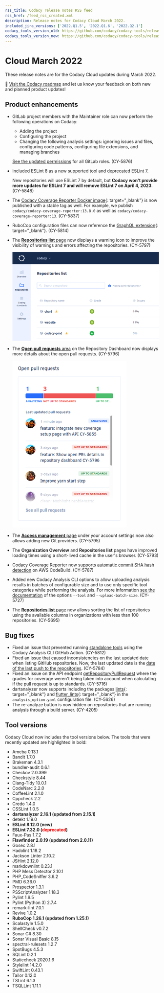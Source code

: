```yaml
---
rss_title: Codacy release notes RSS feed
rss_href: /feed_rss_created.xml
description: Release notes for Codacy Cloud March 2022.
included_jira_versions: ['2022.Q1.5', '2022.Q1.6', '2022.Q2.1']
codacy_tools_version_old: https://github.com/codacy/codacy-tools/releases/tag/5.2.6
codacy_tools_version_new: https://github.com/codacy/codacy-tools/releases/tag/5.6.3
---
```


# Cloud March 2022

These release notes are for the Codacy Cloud updates during March 2022.

📢 [Visit the Codacy roadmap](https://roadmap.codacy.com) and <span class="skip-vale">let us know</span> your feedback on both new and planned product updates!

<!--TODO Check these issues manually

Jira issues without release notes

Epics:
-   https://codacy.atlassian.net/browse/CY-5738
-   https://codacy.atlassian.net/browse/CY-5606
-   https://codacy.atlassian.net/browse/CY-5573
-   https://codacy.atlassian.net/browse/CY-5522
-   https://codacy.atlassian.net/browse/CY-5399
Bugs and Community Issues:
-   https://codacy.atlassian.net/browse/CY-5846
Others:
-   https://codacy.atlassian.net/browse/CY-5940
-   https://codacy.atlassian.net/browse/CY-5920
-   https://codacy.atlassian.net/browse/CY-5873
-   https://codacy.atlassian.net/browse/CY-5794
-   https://codacy.atlassian.net/browse/CY-5783
-   https://codacy.atlassian.net/browse/CY-5782
-   https://codacy.atlassian.net/browse/CY-5772
-   https://codacy.atlassian.net/browse/CY-5770
-   https://codacy.atlassian.net/browse/CY-5768
-   https://codacy.atlassian.net/browse/CY-5755
-   https://codacy.atlassian.net/browse/CY-5721
-   https://codacy.atlassian.net/browse/CY-5702
-   https://codacy.atlassian.net/browse/CY-5648

Jira issues with disabled release notes

Bugs and Community Issues:
-   https://codacy.atlassian.net/browse/CY-5947
-   https://codacy.atlassian.net/browse/CY-5931
-   https://codacy.atlassian.net/browse/CY-5911
-   https://codacy.atlassian.net/browse/CY-5896
-   https://codacy.atlassian.net/browse/CY-5895
-   https://codacy.atlassian.net/browse/CY-5849
-   https://codacy.atlassian.net/browse/CY-5847
-   https://codacy.atlassian.net/browse/CY-5835
-   https://codacy.atlassian.net/browse/CY-5830
-   https://codacy.atlassian.net/browse/CY-5822
-   https://codacy.atlassian.net/browse/CY-5821
-   https://codacy.atlassian.net/browse/CY-5798
-   https://codacy.atlassian.net/browse/CY-5791
-   https://codacy.atlassian.net/browse/CY-5763
-   https://codacy.atlassian.net/browse/CY-5756
-   https://codacy.atlassian.net/browse/CY-5726
-   https://codacy.atlassian.net/browse/CY-5711
-   https://codacy.atlassian.net/browse/CY-5678
-   https://codacy.atlassian.net/browse/CY-5654
-   https://codacy.atlassian.net/browse/CY-5633
-   https://codacy.atlassian.net/browse/CY-5614
-   https://codacy.atlassian.net/browse/CY-5551
-->

## Product enhancements

-   GitLab project members with the Maintainer role can now perform the following operations on Codacy:

    -   Adding the project
    -   Configuring the project
    -   Changing the following analysis settings: ignoring issues and files, configuring code patterns, configuring file extensions, and managing branches
    
    [See the updated permissions](../../organizations/roles-and-permissions-for-synced-organizations.md) for all GitLab roles. (CY-5876)

-   Included ESLint 8 as a new supported tool and deprecated ESLint 7.

    New repositories will use ESLint 7 by default, but **Codacy won't provide more updates for ESLint 7 and will remove ESLint 7 on April 4, 2023**. (CY-5848)

-   The [Codacy Coverage Reporter Docker image](https://hub.docker.com/r/codacy/codacy-coverage-reporter/tags){: target="_blank"} is now published with a stable tag as well. For example, we publish `codacy/codacy-coverage-reporter:13.8.0` as well as `codacy/codacy-coverage-reporter:13`. (CY-5837)

-   RuboCop configuration files can now reference the [GraphQL extension](https://github.com/DmitryTsepelev/rubocop-graphql){: target="_blank"}. (CY-5814)

-   The [**Repositories list** page](https://docs.codacy.com/v7.0/organizations/managing-repositories/) now displays a warning icon to improve the visibility of warnings and errors affecting the repositories. (CY-5797)

    ![Repositories with warnings on the Repositories list page](../images/cy-5797.png)

-   The [**Open pull requests** area](https://docs.codacy.com/v7.0/repositories/repository-dashboard/#open-pull-requests) on the Repository Dashboard now displays more details about the open pull requests. (CY-5796)

    ![Open pull requests area on the Repository Dashboard](../images/cy-5796.png)

-   The [**Access management** page](https://docs.codacy.com/v7.0/getting-started/which-permissions-does-codacy-need-from-my-account/#revoking-access-to-integrations) under your account settings now also allows adding new Git providers. (CY-5795)

-   The **Organization Overview** and **Repositories list** pages have improved loading times using a short-lived cache in the user's browser. (CY-5793)

-   Codacy Coverage Reporter now supports [automatic commit SHA hash detection](../../coverage-reporter/troubleshooting-common-issues.md#commit-detection) on AWS CodeBuild. (CY-5787)

-   Added new Codacy Analysis CLI options to allow uploading analysis results in batches of configurable size and to use only specific tool categories while performing the analysis. For more information [see the documentation](https://github.com/codacy/codacy-analysis-cli#commands-and-configuration) of the options `--tool` and `--upload-batch-size`. (CY-5727)

-   The [**Repositories list** page](https://docs.codacy.com/v7.0/organizations/managing-repositories/) now allows sorting the list of repositories using the available columns in organizations with less than 100 repositories. (CY-5695)

## Bug fixes

-   Fixed an issue that prevented running [standalone tools](../../related-tools/local-analysis/client-side-tools.md) using the Codacy Analysis CLI GitHub Action. (CY-5812)
-   Fixed an issue that caused inconsistencies on the last updated date when listing GitHub repositories. Now, the last updated date is the [date of the last push to the repositories](../../organizations/organization-overview.md#last-updated-repositories). (CY-5784)
-   Fixed an issue on the API endpoint [getRepositoryPullRequest](https://api.codacy.com/api/api-docs#getrepositorypullrequest) where the grades for coverage weren't being taken into account when calculating if the pull request is up to standards. (CY-5716)
-   dartanalyzer now supports including the packages [lints](https://pub.dev/packages/lints){: target="_blank"} and [flutter_lints](https://pub.dev/packages/flutter_lints){: target="_blank"} in the `analysis_option.yaml` configuration file. (CY-5626)
-   The re-analyze button is now hidden on repositories that are running analysis through a build server. (CY-4205)

## Tool versions

Codacy Cloud now includes the tool versions below. The tools that were recently updated are highlighted in bold:

-   Ameba 0.13.1
-   Bandit 1.7.0
-   Brakeman 4.3.1
-   bundler-audit 0.6.1
-   Checkov 2.0.399
-   Checkstyle 8.44
-   Clang-Tidy 10.0.1
-   CodeNarc 2.2.0
-   CoffeeLint 2.1.0
-   Cppcheck 2.2
-   Credo 1.4.0
-   CSSLint 1.0.5
-   **dartanalyzer 2.16.1 (updated from 2.15.1)**
-   detekt 1.19.0
-   **ESLint 8.12.0 (new)**
-   **ESLint 7.32.0 (<span style="color: red;">deprecated</span>)**
-   Faux-Pas 1.7.2
-   **Flawfinder 2.0.19 (updated from 2.0.11)**
-   Gosec 2.8.1
-   Hadolint 1.18.2
-   Jackson Linter 2.10.2
-   JSHint 2.12.0
-   markdownlint 0.23.1
-   PHP Mess Detector 2.10.1
-   PHP_CodeSniffer 3.6.2
-   PMD 6.36.0
-   Prospector 1.3.1
-   PSScriptAnalyzer 1.18.3
-   Pylint 1.9.5
-   Pylint (Python 3) 2.7.4
-   remark-lint 7.0.1
-   Revive 1.0.2
-   **RuboCop 1.26.1 (updated from 1.25.1)**
-   Scalastyle 1.5.0
-   ShellCheck v0.7.2
-   Sonar C# 8.30
-   Sonar Visual Basic 8.15
-   spectral-rulesets 1.2.7
-   SpotBugs 4.5.3
-   SQLint 0.2.1
-   Staticcheck 2020.1.6
-   Stylelint 14.2.0
-   SwiftLint 0.43.1
-   Tailor 0.12.0
-   TSLint 6.1.3
-   TSQLLint 1.11.1
